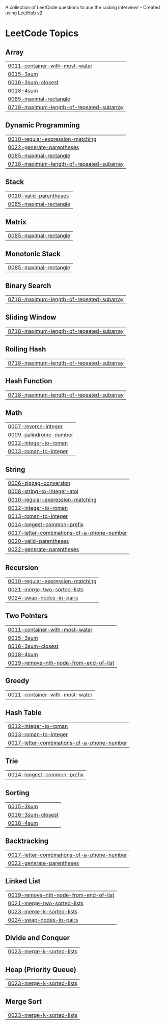 A collection of LeetCode questions to ace the coding interview! - Created using [LeetHub v2](https://github.com/arunbhardwaj/LeetHub-2.0)
<!---LeetCode Topics Start-->
# LeetCode Topics
## Array
|  |
| ------- |
| [0011-container-with-most-water](https://github.com/anuj-i10/Leet-Code/tree/master/0011-container-with-most-water) |
| [0015-3sum](https://github.com/anuj-i10/Leet-Code/tree/master/0015-3sum) |
| [0016-3sum-closest](https://github.com/anuj-i10/Leet-Code/tree/master/0016-3sum-closest) |
| [0018-4sum](https://github.com/anuj-i10/Leet-Code/tree/master/0018-4sum) |
| [0085-maximal-rectangle](https://github.com/anuj-i10/Leet-Code/tree/master/0085-maximal-rectangle) |
| [0718-maximum-length-of-repeated-subarray](https://github.com/anuj-i10/Leet-Code/tree/master/0718-maximum-length-of-repeated-subarray) |
## Dynamic Programming
|  |
| ------- |
| [0010-regular-expression-matching](https://github.com/anuj-i10/Leet-Code/tree/master/0010-regular-expression-matching) |
| [0022-generate-parentheses](https://github.com/anuj-i10/Leet-Code/tree/master/0022-generate-parentheses) |
| [0085-maximal-rectangle](https://github.com/anuj-i10/Leet-Code/tree/master/0085-maximal-rectangle) |
| [0718-maximum-length-of-repeated-subarray](https://github.com/anuj-i10/Leet-Code/tree/master/0718-maximum-length-of-repeated-subarray) |
## Stack
|  |
| ------- |
| [0020-valid-parentheses](https://github.com/anuj-i10/Leet-Code/tree/master/0020-valid-parentheses) |
| [0085-maximal-rectangle](https://github.com/anuj-i10/Leet-Code/tree/master/0085-maximal-rectangle) |
## Matrix
|  |
| ------- |
| [0085-maximal-rectangle](https://github.com/anuj-i10/Leet-Code/tree/master/0085-maximal-rectangle) |
## Monotonic Stack
|  |
| ------- |
| [0085-maximal-rectangle](https://github.com/anuj-i10/Leet-Code/tree/master/0085-maximal-rectangle) |
## Binary Search
|  |
| ------- |
| [0718-maximum-length-of-repeated-subarray](https://github.com/anuj-i10/Leet-Code/tree/master/0718-maximum-length-of-repeated-subarray) |
## Sliding Window
|  |
| ------- |
| [0718-maximum-length-of-repeated-subarray](https://github.com/anuj-i10/Leet-Code/tree/master/0718-maximum-length-of-repeated-subarray) |
## Rolling Hash
|  |
| ------- |
| [0718-maximum-length-of-repeated-subarray](https://github.com/anuj-i10/Leet-Code/tree/master/0718-maximum-length-of-repeated-subarray) |
## Hash Function
|  |
| ------- |
| [0718-maximum-length-of-repeated-subarray](https://github.com/anuj-i10/Leet-Code/tree/master/0718-maximum-length-of-repeated-subarray) |
## Math
|  |
| ------- |
| [0007-reverse-integer](https://github.com/anuj-i10/Leet-Code/tree/master/0007-reverse-integer) |
| [0009-palindrome-number](https://github.com/anuj-i10/Leet-Code/tree/master/0009-palindrome-number) |
| [0012-integer-to-roman](https://github.com/anuj-i10/Leet-Code/tree/master/0012-integer-to-roman) |
| [0013-roman-to-integer](https://github.com/anuj-i10/Leet-Code/tree/master/0013-roman-to-integer) |
## String
|  |
| ------- |
| [0006-zigzag-conversion](https://github.com/anuj-i10/Leet-Code/tree/master/0006-zigzag-conversion) |
| [0008-string-to-integer-atoi](https://github.com/anuj-i10/Leet-Code/tree/master/0008-string-to-integer-atoi) |
| [0010-regular-expression-matching](https://github.com/anuj-i10/Leet-Code/tree/master/0010-regular-expression-matching) |
| [0012-integer-to-roman](https://github.com/anuj-i10/Leet-Code/tree/master/0012-integer-to-roman) |
| [0013-roman-to-integer](https://github.com/anuj-i10/Leet-Code/tree/master/0013-roman-to-integer) |
| [0014-longest-common-prefix](https://github.com/anuj-i10/Leet-Code/tree/master/0014-longest-common-prefix) |
| [0017-letter-combinations-of-a-phone-number](https://github.com/anuj-i10/Leet-Code/tree/master/0017-letter-combinations-of-a-phone-number) |
| [0020-valid-parentheses](https://github.com/anuj-i10/Leet-Code/tree/master/0020-valid-parentheses) |
| [0022-generate-parentheses](https://github.com/anuj-i10/Leet-Code/tree/master/0022-generate-parentheses) |
## Recursion
|  |
| ------- |
| [0010-regular-expression-matching](https://github.com/anuj-i10/Leet-Code/tree/master/0010-regular-expression-matching) |
| [0021-merge-two-sorted-lists](https://github.com/anuj-i10/Leet-Code/tree/master/0021-merge-two-sorted-lists) |
| [0024-swap-nodes-in-pairs](https://github.com/anuj-i10/Leet-Code/tree/master/0024-swap-nodes-in-pairs) |
## Two Pointers
|  |
| ------- |
| [0011-container-with-most-water](https://github.com/anuj-i10/Leet-Code/tree/master/0011-container-with-most-water) |
| [0015-3sum](https://github.com/anuj-i10/Leet-Code/tree/master/0015-3sum) |
| [0016-3sum-closest](https://github.com/anuj-i10/Leet-Code/tree/master/0016-3sum-closest) |
| [0018-4sum](https://github.com/anuj-i10/Leet-Code/tree/master/0018-4sum) |
| [0019-remove-nth-node-from-end-of-list](https://github.com/anuj-i10/Leet-Code/tree/master/0019-remove-nth-node-from-end-of-list) |
## Greedy
|  |
| ------- |
| [0011-container-with-most-water](https://github.com/anuj-i10/Leet-Code/tree/master/0011-container-with-most-water) |
## Hash Table
|  |
| ------- |
| [0012-integer-to-roman](https://github.com/anuj-i10/Leet-Code/tree/master/0012-integer-to-roman) |
| [0013-roman-to-integer](https://github.com/anuj-i10/Leet-Code/tree/master/0013-roman-to-integer) |
| [0017-letter-combinations-of-a-phone-number](https://github.com/anuj-i10/Leet-Code/tree/master/0017-letter-combinations-of-a-phone-number) |
## Trie
|  |
| ------- |
| [0014-longest-common-prefix](https://github.com/anuj-i10/Leet-Code/tree/master/0014-longest-common-prefix) |
## Sorting
|  |
| ------- |
| [0015-3sum](https://github.com/anuj-i10/Leet-Code/tree/master/0015-3sum) |
| [0016-3sum-closest](https://github.com/anuj-i10/Leet-Code/tree/master/0016-3sum-closest) |
| [0018-4sum](https://github.com/anuj-i10/Leet-Code/tree/master/0018-4sum) |
## Backtracking
|  |
| ------- |
| [0017-letter-combinations-of-a-phone-number](https://github.com/anuj-i10/Leet-Code/tree/master/0017-letter-combinations-of-a-phone-number) |
| [0022-generate-parentheses](https://github.com/anuj-i10/Leet-Code/tree/master/0022-generate-parentheses) |
## Linked List
|  |
| ------- |
| [0019-remove-nth-node-from-end-of-list](https://github.com/anuj-i10/Leet-Code/tree/master/0019-remove-nth-node-from-end-of-list) |
| [0021-merge-two-sorted-lists](https://github.com/anuj-i10/Leet-Code/tree/master/0021-merge-two-sorted-lists) |
| [0023-merge-k-sorted-lists](https://github.com/anuj-i10/Leet-Code/tree/master/0023-merge-k-sorted-lists) |
| [0024-swap-nodes-in-pairs](https://github.com/anuj-i10/Leet-Code/tree/master/0024-swap-nodes-in-pairs) |
## Divide and Conquer
|  |
| ------- |
| [0023-merge-k-sorted-lists](https://github.com/anuj-i10/Leet-Code/tree/master/0023-merge-k-sorted-lists) |
## Heap (Priority Queue)
|  |
| ------- |
| [0023-merge-k-sorted-lists](https://github.com/anuj-i10/Leet-Code/tree/master/0023-merge-k-sorted-lists) |
## Merge Sort
|  |
| ------- |
| [0023-merge-k-sorted-lists](https://github.com/anuj-i10/Leet-Code/tree/master/0023-merge-k-sorted-lists) |
<!---LeetCode Topics End-->